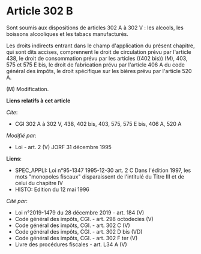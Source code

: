 # Article 302 B

Sont soumis aux dispositions de articles 302 A à 302 V : les alcools, les boissons alcooliques et les tabacs manufacturés.

Les droits indirects entrant dans le champ d'application du présent chapitre, qui sont dits accises, comprennent le droit de
circulation prévu par l'article 438, le droit de consommation prévu par les articles ((402 bis)) (M), 403, 575 et 575 E bis,
le droit de fabrication prévu par l'article 406 A du code général des impôts, le droit spécifique sur les bières prévu par
l'article 520 A.

(M) Modification.

**Liens relatifs à cet article**

_Cite_:

  - CGI 302 A à 302 V, 438, 402 bis, 403, 575, 575 E bis, 406 A, 520 A

_Modifié par_:

  - Loi - art. 2 (V) JORF 31 décembre 1995

**Liens**:

  - SPEC_APPLI: Loi n°95-1347 1995-12-30 art. 2 C Dans l'édition 1997, les mots "monopoles fiscaux" disparaissent de l'intitulé du Titre III et de celui du chapitre IV
  - HISTO: Edition du 12 mai 1996

_Cité par_:

  - Loi n°2019-1479 du 28 décembre 2019 - art. 184 (V)
  - Code général des impôts, CGI. - art. 298 octodecies (V)
  - Code général des impôts, CGI. - art. 302 C (V)
  - Code général des impôts, CGI. - art. 302 D bis (VD)
  - Code général des impôts, CGI. - art. 302 F ter (V)
  - Livre des procédures fiscales - art. L34 A (V)
